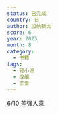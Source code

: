 ```yaml
---
status: 已完成
country: 日
author: 加纳新太
score: 6
year: 2023
month: 8
category:
  - 书籍
tags:
  - 轻小说
  - 改编
  - 恋爱
---
```

6/10 差强人意
